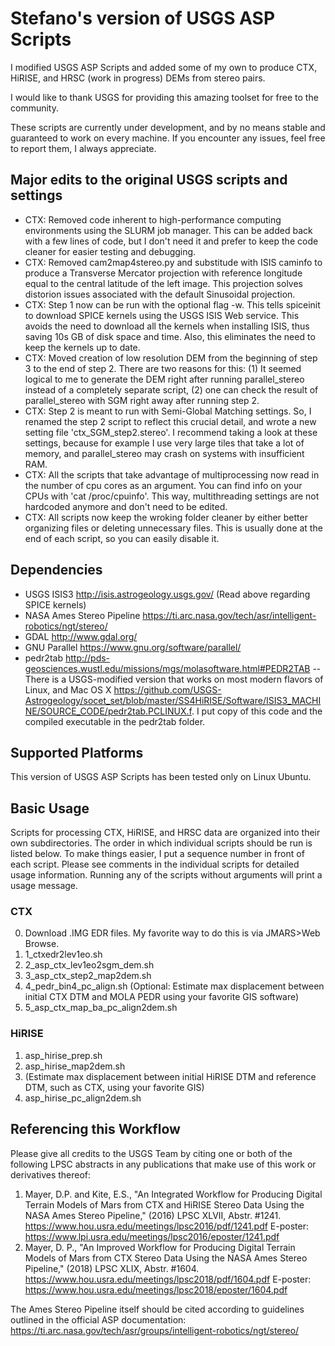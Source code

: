 # Stefano's version of USGS ASP Scripts #

I modified USGS ASP Scripts and added some of my own to produce CTX, HiRISE, and HRSC (work in progress) DEMs from stereo pairs.

I would like to thank USGS for providing this amazing toolset for free to the community.

These scripts are currently under development, and by no means stable and guaranteed to work on every machine. If you encounter any issues, feel free to report them, I always appreciate.

## Major edits to the original USGS scripts and settings ##

- CTX: Removed code inherent to high-performance computing environments using the SLURM job manager. This can be added back with a few lines of code, but I don't need it and prefer to keep the code cleaner for easier testing and debugging.
- CTX: Removed cam2map4stereo.py and substitude with ISIS caminfo to produce a Transverse Mercator projection with reference longitude equal to the central latitude of the left image. This projection solves distorion issues associated with the default Sinusoidal projection.
- CTX: Step 1 now can be run with the optional flag -w. This tells spiceinit to download SPICE kernels using the USGS ISIS Web service. This avoids the need to download all the kernels when installing ISIS, thus saving 10s GB of disk space and time. Also, this eliminates the need to keep the kernels up to date.
- CTX: Moved creation of low resolution DEM from the beginning of step 3 to the end of step 2. There are two reasons for this: (1) It seemed logical to me to generate the DEM right after running parallel_stereo instead of a completely separate script, (2) one can check the result of parallel_stereo with SGM right away after running step 2.
- CTX: Step 2 is meant to run with Semi-Global Matching settings. So, I renamed the step 2 script to reflect this crucial detail, and wrote a new setting file 'ctx_SGM_step2.stereo'. I recommend taking a look at these settings, because for example I use very large tiles that take a lot of memory, and parallel_stereo may crash on systems with insufficient RAM.
- CTX: All the scripts that take advantage of multiprocessing now read in the number of cpu cores as an argument. You can find info on your CPUs with 'cat /proc/cpuinfo'. This way, multithreading settings are not hardcoded anymore and don't need to be edited.
- CTX: All scripts now keep the wroking folder cleaner by either better organizing files or deleting unnecessary files. This is usually done at the end of each script, so you can easily disable it.

## Dependencies ##
- USGS ISIS3 <http://isis.astrogeology.usgs.gov/> (Read above regarding SPICE kernels)
- NASA Ames Stereo Pipeline <https://ti.arc.nasa.gov/tech/asr/intelligent-robotics/ngt/stereo/>
- GDAL <http://www.gdal.org/>
- GNU Parallel <https://www.gnu.org/software/parallel/>
- pedr2tab <http://pds-geosciences.wustl.edu/missions/mgs/molasoftware.html#PEDR2TAB>
-- There is a USGS-modified version that works on most modern flavors of Linux, and Mac OS X <https://github.com/USGS-Astrogeology/socet_set/blob/master/SS4HiRISE/Software/ISIS3_MACHINE/SOURCE_CODE/pedr2tab.PCLINUX.f>. I put copy of this code and the compiled executable in the pedr2tab folder.

## Supported Platforms ##
This version of USGS ASP Scripts has been tested only on Linux Ubuntu.

## Basic Usage ##
Scripts for processing CTX, HiRISE, and HRSC data are organized into their own subdirectories.  The order in which individual scripts should be run is listed below. To make things easier, I put a sequence number in front of each script. Please see comments in the individual scripts for detailed usage information.  Running any of the scripts without arguments will print a usage message.

### CTX ###
0. Download .IMG EDR files. My favorite way to do this is via JMARS>Web Browse.
1. 1_ctxedr2lev1eo.sh
2. 2_asp_ctx_lev1eo2sgm_dem.sh
3. 3_asp_ctx_step2_map2dem.sh
4. 4_pedr_bin4_pc_align.sh
   (Optional: Estimate max displacement between initial CTX DTM and MOLA PEDR using your favorite GIS software)
5. 5_asp_ctx_map_ba_pc_align2dem.sh

### HiRISE ###
1. asp_hirise_prep.sh
2. asp_hirise_map2dem.sh
3. (Estimate max displacement between initial HiRISE DTM and reference DTM, such as CTX, using your favorite GIS)
4. asp_hirise_pc_align2dem.sh

## Referencing this Workflow ##
Please give all credits to the USGS Team by citing one or both of the following LPSC abstracts in any publications that make use of this work or derivatives thereof:
1. Mayer, D.P. and Kite, E.S., "An Integrated Workflow for Producing Digital Terrain Models of Mars from CTX and HiRISE Stereo Data Using the NASA Ames Stereo Pipeline," (2016) LPSC XLVII, Abstr. #1241. <https://www.hou.usra.edu/meetings/lpsc2016/pdf/1241.pdf>
E-poster: <https://www.lpi.usra.edu/meetings/lpsc2016/eposter/1241.pdf>
2. Mayer, D. P., "An Improved Workflow for Producing Digital Terrain Models of Mars from CTX Stereo Data Using the NASA Ames Stereo Pipeline," (2018) LPSC XLIX, Abstr. #1604. <https://www.hou.usra.edu/meetings/lpsc2018/pdf/1604.pdf>
E-poster: <https://www.hou.usra.edu/meetings/lpsc2018/eposter/1604.pdf>

The Ames Stereo Pipeline itself should be cited according to guidelines outlined in the official ASP documentation: <https://ti.arc.nasa.gov/tech/asr/groups/intelligent-robotics/ngt/stereo/>
